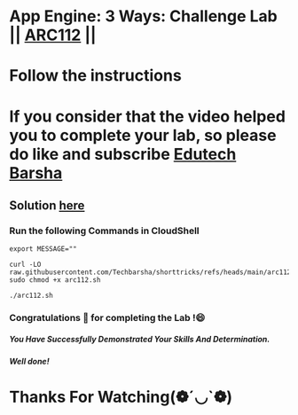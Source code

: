 # App Engine: 3 Ways: Challenge Lab || [ARC112](https://www.cloudskillsboost.google/focuses/63241?parent=catalog) ||
# Follow the instructions

# If you consider that the video helped you to complete your lab, so please do like and subscribe [Edutech Barsha](https://www.youtube.com/@edutechbarsha)
## Solution [here](https://youtu.be/B_yaZVAnMSA)

### Run the following Commands in CloudShell
```
export MESSAGE=""
```
```
curl -LO raw.githubusercontent.com/Techbarsha/shorttricks/refs/heads/main/arc112.sh
sudo chmod +x arc112.sh

./arc112.sh
```
### Congratulations 🎉 for completing the Lab !😄

##### *You Have Successfully Demonstrated Your Skills And Determination.*

#### *Well done!*

# Thanks For Watching(❁´◡`❁)
